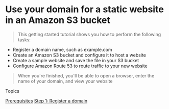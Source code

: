 # Use your domain for a static website in an Amazon S3 bucket

> This getting started tutorial shows you how to perform the following tasks:

<ul>
    <li>
      Register a domain name, such as example.com
  </li>
  <li>
    Create an Amazon S3 bucket and configure it to host a website
  </li>
    <li>
    Create a sample website and save the file in your S3 bucket
  </li>
    <li>
    Configure Amazon Route 53 to route traffic to your new website
  </li>
</ul>

> When you're finished, you'll be able to open a browser, enter the name of your domain, and view your website

Topics 

[Prerequisites](https://docs.aws.amazon.com/Route53/latest/DeveloperGuide/getting-started-s3.html#getting-started-prerequisites)
[Step 1: Register a domain](https://docs.aws.amazon.com/Route53/latest/DeveloperGuide/getting-started-s3.html#getting-started-find-domain-name)
